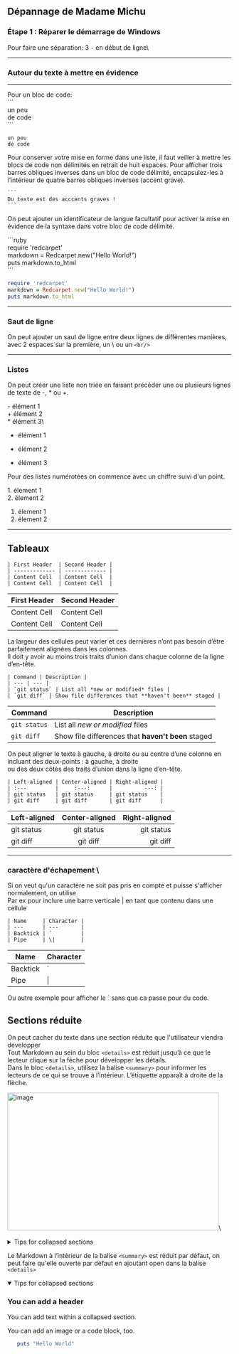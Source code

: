 ###
## Dépannage de Madame Michu
### Étape 1 : Réparer le démarrage de Windows

Pour faire une séparation: 3 `-` en début de ligne\

---

### Autour du texte à mettre en évidence


---

Pour un bloc de code:  
\```  
un peu  
de code  
\```  


```
un peu
de code
```
Pour conserver votre mise en forme dans une liste, il faut veiller à mettre les blocs de code non délimités en retrait de huit espaces.
Pour afficher trois barres obliques inverses dans un bloc de code délimité, encapsulez-les à l’intérieur de quatre barres obliques inverses (accent grave).

````
```
Du texte est des acccents graves !
```
````


On peut ajouter un identificateur de langue facultatif pour activer la mise en évidence de la syntaxe dans votre bloc de code délimité.

\```ruby\
require \'redcarpet\'\
markdown = Redcarpet.new("Hello World!")\
puts markdown.to_html\
\```

```ruby
require 'redcarpet'
markdown = Redcarpet.new("Hello World!")
puts markdown.to_html
```

---

### Saut de ligne
On peut ajouter un saut de ligne entre deux lignes de différentes manières, avec 2 espaces sur la première, un \ ou un `<br/>` 

---

### Listes
On peut créer une liste non triée en faisant précéder une ou plusieurs lignes de texte de -, * ou +.  

\- élément 1\
\+ élément 2\
\* élément 3\

- élément 1
+ élément 2
* élément 3

Pour des listes numérotées on commence avec un chiffre suivi d'un point.  

1\. élement 1\
2\. élement 2

1. élement 1
2. élement 2

---

## Tableaux

```
| First Header  | Second Header |
| ------------- | ------------- |
| Content Cell  | Content Cell  |
| Content Cell  | Content Cell  |
```


| First Header  | Second Header |
| ------------- | ------------- |
| Content Cell  | Content Cell  |
| Content Cell  | Content Cell  |

La largeur des cellules peut varier et ces dernières n’ont pas besoin d’être parfaitement alignées dans les colonnes.\
Il doit y avoir au moins trois traits d’union dans chaque colonne de la ligne d’en-tête.

```
| Command | Description |
| --- | --- |
| `git status` | List all *new or modified* files |
| `git diff` | Show file differences that **haven't been** staged |
```

| Command | Description |
| --- | --- |
| `git status` | List all *new or modified* files |
| `git diff` | Show file differences that **haven't been** staged |

On peut aligner le texte à gauche, à droite ou au centre d’une colonne en incluant des deux-points : à gauche, à droite\
ou des deux côtés des traits d’union dans la ligne d’en-tête.

```
| Left-aligned | Center-aligned | Right-aligned |
| :---         |     :---:      |          ---: |
| git status   | git status     | git status    |
| git diff     | git diff       | git diff      |
```

| Left-aligned | Center-aligned | Right-aligned |
| :---         |     :---:      |          ---: |
| git status   | git status     | git status    |
| git diff     | git diff       | git diff      |

---

### caractère d'échapement \
Si on veut qu'un caractère ne soit pas pris en compte et puisse s'afficher normalement, on utilise \
Par ex pour inclure une barre verticale | en tant que contenu dans une cellule

```
| Name     | Character |
| ---      | ---       |
| Backtick | `         |
| Pipe     | \|        |
```

| Name     | Character |
| ---      | ---       |
| Backtick | `         |
| Pipe     | \|        |

Ou autre exemple pour afficher le \` sans que ca passe pour du code.

## Sections réduite
On peut cacher du texte dans une section réduite que l'utilisateur viendra developper\
Tout Markdown au sein du bloc `<details>` est réduit jusqu’à ce que le lecteur clique sur la fèche pour développer les détails.\
Dans le bloc `<details>`, utilisez la balise `<summary>` pour informer les lecteurs de ce qui se trouve à l’intérieur. L’étiquette apparaît à droite de la flèche.

<img width="475" height="310" alt="image" src="https://github.com/user-attachments/assets/d0bc388f-d09b-445f-a98b-4f0d65fbe8b5" />\

<details>

<summary>Tips for collapsed sections</summary>

### You can add a header

You can add text within a collapsed section.

You can add an image or a code block, too.

```ruby
   puts "Hello World"
```

</details>


Le Markdown à l’intérieur de la balise `<summary>` est réduit par défaut, on peut faire qu'elle ouverte par défaut en ajoutant open dans la balise `<details>`

<details open>

<summary>Tips for collapsed sections</summary>

### You can add a header

You can add text within a collapsed section.

You can add an image or a code block, too.

```ruby
   puts "Hello World"
```

</details>

